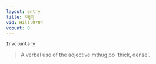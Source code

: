 ```yaml
---
layout: entry
title: མཐུག་
vid: Hill:0784
vcount: 0
---
```

`Involuntary` 
> A verbal use of the adjective mthug po 'thick, dense'\.

